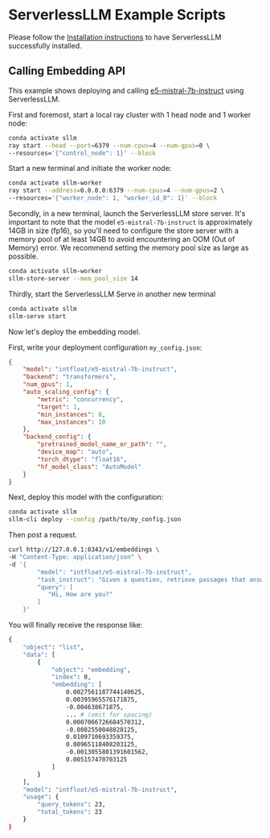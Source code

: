 # ServerlessLLM Example Scripts
Please follow the [Installation instructions](https://serverlessllm.github.io/docs/stable/getting_started/installation) to have ServerlessLLM successfully installed.
## Calling Embedding API
This example shows deploying and calling [e5-mistral-7b-instruct](https://huggingface.co/intfloat/e5-mistral-7b-instruct) using ServerlessLLM. 

First and foremost, start a local ray cluster with 1 head node and 1 worker node:
```bash
conda activate sllm
ray start --head --port=6379 --num-cpus=4 --num-gpus=0 \
--resources='{"control_node": 1}' --block
```
Start a new terminal and initiate the worker node:
```bash
conda activate sllm-worker
ray start --address=0.0.0.0:6379 --num-cpus=4 --num-gpus=2 \
--resources='{"worker_node": 1, "worker_id_0": 1}' --block
```
Secondly, in a new terminal, launch the ServerlessLLM store server. It's important to note that the model `e5-mistral-7b-instruct` is approximately 14GB in size (fp16), so you'll need to configure the store server with a memory pool of at least 14GB to avoid encountering an OOM (Out of Memory) error. We recommend setting the memory pool size as large as possible.
```bash
conda activate sllm-worker
sllm-store-server --mem_pool_size 14
```
Thirdly, start the ServerlessLLM Serve in another new terminal
```bash
conda activate sllm
sllm-serve start
```
Now let's deploy the embedding model.

First, write your deployment configuration `my_config.json`:
```json
{
    "model": "intfloat/e5-mistral-7b-instruct",
    "backend": "transformers",
    "num_gpus": 1,
    "auto_scaling_config": {
        "metric": "concurrency",
        "target": 1,
        "min_instances": 0,
        "max_instances": 10
    },
    "backend_config": {
        "pretrained_model_name_or_path": "",
        "device_map": "auto",
        "torch_dtype": "float16",
        "hf_model_class": "AutoModel"
    }
}
```
Next, deploy this model with the configuration:
```bash
conda activate sllm
sllm-cli deploy --config /path/to/my_config.json
```
Then post a request.
```bash
curl http://127.0.0.1:8343/v1/embeddings \
-H "Content-Type: application/json" \
-d '{
        "model": "intfloat/e5-mistral-7b-instruct",
        "task_instruct": "Given a question, retrieve passages that answer the question",
        "query": [
           "Hi, How are you?"
        ]
    }'
```
You will finally receive the response like:
```bash
{
    "object": "list",
    "data": [
        {
            "object": "embedding",
            "index": 0,
            "embedding": [
                0.0027561187744140625,
                0.00395965576171875,
                -0.004638671875,
                ... # (omit for spacing)
                0.0007066726684570312,
                -0.0082550048828125,
                0.0109710693359375,
                0.00965118408203125,
                -0.0013055801391601562,
                0.005157470703125
            ]
        }
    ],
    "model": "intfloat/e5-mistral-7b-instruct",
    "usage": {
        "query_tokens": 23,
        "total_tokens": 23
    }
}
```
